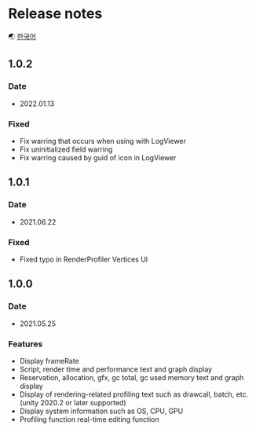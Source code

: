 # Release notes

🌏 [한국어](ReleaseNotes.md)

## 1.0.2

### Date

* 2022.01.13

### Fixed
* Fix warring that occurs when using with LogViewer
* Fix uninitialized field warring
* Fix warring caused by guid of icon in LogViewer

## 1.0.1

### Date

* 2021.06.22

### Fixed

* Fixed typo in RenderProfiler Vertices UI

## 1.0.0

### Date

* 2021.05.25

### Features

* Display frameRate
* Script, render time and performance text and graph display
* Reservation, allocation, gfx, gc total, gc used memory text and graph display
* Display of rendering-related profiling text such as drawcall, batch, etc.(unity 2020.2 or later supported)
* Display system information such as OS, CPU, GPU
* Profiling function real-time editing function